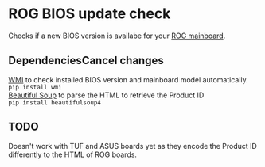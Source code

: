 # ROG BIOS update check
Checks if a new BIOS version is availabe for your [ROG mainboard](https://rog.asus.com/motherboards-group/).

## DependenciesCancel changes
[WMI](https://pypi.org/project/WMI/) to check installed BIOS version and mainboard model automatically.  
`pip install wmi`  
[Beautiful Soup](https://pypi.org/project/beautifulsoup4/) to parse the HTML to retrieve the Product ID  
`pip install beautifulsoup4`  

## TODO
Doesn't work with TUF and ASUS boards yet as they encode the Product ID differently to the HTML of ROG boards.
